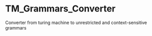 # TM_Grammars_Converter
Converter from turing machine to unrestricted and context-sensitive grammars
